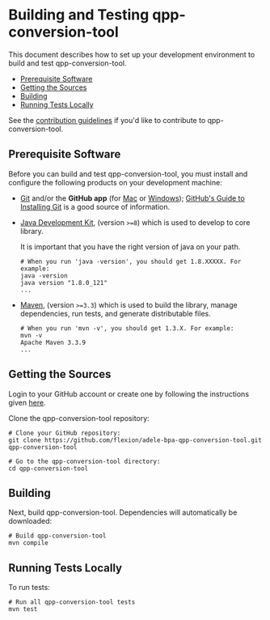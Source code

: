 # Building and Testing qpp-conversion-tool

This document describes how to set up your development environment to build and test qpp-conversion-tool.

* [Prerequisite Software](#prerequisite-software)
* [Getting the Sources](#getting-the-sources)
* [Building](#building)
* [Running Tests Locally](#running-tests-locally)

See the [contribution guidelines](https://github.com/flexion/adele-bpa-qpp-conversion-tool/blob/master/CONTRIBUTING.md)
if you'd like to contribute to qpp-conversion-tool.

## Prerequisite Software

Before you can build and test qpp-conversion-tool, you must install and configure the
following products on your development machine:

* [Git](http://git-scm.com) and/or the **GitHub app** (for [Mac](http://mac.github.com) or
  [Windows](http://windows.github.com)); [GitHub's Guide to Installing
  Git](https://help.github.com/articles/set-up-git) is a good source of information.

* [Java Development Kit](http://www.oracle.com/technetwork/es/java/javase/downloads/index.html), (version `>=8`) which is used
  to develop to core library.

  It is important that you have the right version of java on your path.

  ```shell
  # When you run 'java -version', you should get 1.8.XXXXX. For example:
  java -version
  java version "1.8.0_121"
  ...
  ```

* [Maven](https://maven.apache.org), (version `>=3.3`) which is used to build the library, manage dependencies,
  run tests, and generate distributable files.

  ```shell
  # When you run 'mvn -v', you should get 1.3.X. For example:
  mvn -v
  Apache Maven 3.3.9
  ...
  ```

## Getting the Sources

Login to your GitHub account or create one by following the instructions given
   [here](https://github.com/signup/free).

Clone the qpp-conversion-tool repository:

```shell
# Clone your GitHub repository:
git clone https://github.com/flexion/adele-bpa-qpp-conversion-tool.git qpp-conversion-tool

# Go to the qpp-conversion-tool directory:
cd qpp-conversion-tool
```

## Building

Next, build qpp-conversion-tool. Dependencies will automatically be downloaded:

```shell
# Build qpp-conversion-tool
mvn compile
```

## Running Tests Locally

To run tests:

```shell
# Run all qpp-conversion-tool tests
mvn test
```